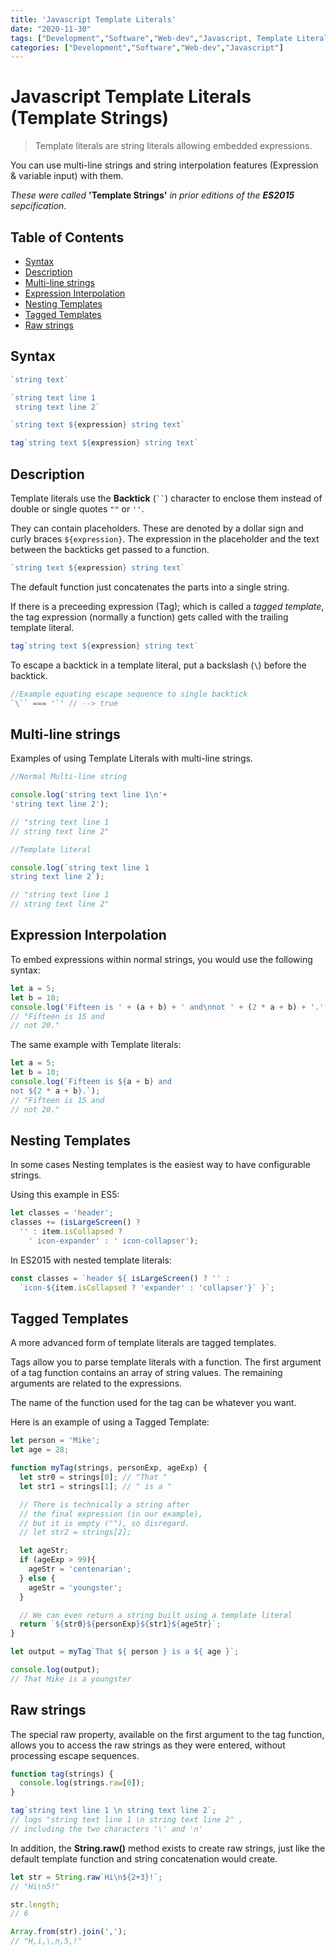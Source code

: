 ```yaml
---
title: 'Javascript Template Literals'
date: "2020-11-30"
tags: ["Development","Software","Web-dev","Javascript, Template Literals, Template Strings"]
categories: ["Development","Software","Web-dev","Javascript"]
---
```


# Javascript Template Literals (Template Strings)

>Template literals are string literals allowing embedded expressions.

You can use multi-line strings and string interpolation features (Expression & variable input) with them.

*These were called* **'Template Strings'** *in prior editions of the **ES2015** sepcification*.


## Table of Contents

- [Syntax](#Syntax)
- [Description](#Description)
- [Multi-line strings](#Multi-line-strings)
- [Expression Interpolation](#Expression-Interpolation)
- [Nesting Templates](#Nesting-Templates)
- [Tagged Templates](#Tagged-Templates)
- [Raw strings](#Raw-strings)


## Syntax

``` javascript
`string text`

`string text line 1
 string text line 2`

`string text ${expression} string text`

tag`string text ${expression} string text`
```

## Description

Template literals use the **Backtick** (` `` `) character to enclose them instead of double or single quotes `""` or `''`.

They can contain placeholders. These are denoted by a dollar sign and curly braces `${expression}`. The expression in the placeholder and the text between the backticks get passed to a function.

``` javascript
`string text ${expression} string text`
```

The default function just concatenates the parts into a single string.

If there is a preceeding expression (Tag); which is called a *tagged template*, the tag expression (normally a function) gets called with the trailing template literal.

``` javascript
tag`string text ${expression} string text`
```

To escape a backtick in a template literal, put a backslash (`\`) before the backtick.

``` javascript
//Example equating escape sequence to single backtick
`\`` === '`' // --> true
```

## Multi-line strings

Examples of using Template Literals with multi-line strings.

``` javascript
//Normal Multi-line string

console.log('string text line 1\n'+
'string text line 2');

// "string text line 1
// string text line 2"
```

``` javascript
//Template literal

console.log(`string text line 1
string text line 2`);

// "string text line 1
// string text line 2"
```

## Expression Interpolation

To embed expressions within normal strings, you would use the following syntax:

``` javascript
let a = 5;
let b = 10;
console.log('Fifteen is ' + (a + b) + ' and\nnot ' + (2 * a + b) + '.');
// "Fifteen is 15 and
// not 20."
```

The same example with Template literals:

``` javascript
let a = 5;
let b = 10;
console.log(`Fifteen is ${a + b} and
not ${2 * a + b}.`);
// "Fifteen is 15 and
// not 20."
```

## Nesting Templates

In some cases Nesting templates is the easiest way to have configurable strings.

Using this example in ES5:

``` javascript
let classes = 'header';
classes += (isLargeScreen() ?
  '' : item.isCollapsed ?
    ' icon-expander' : ' icon-collapser');
```

In ES2015 with nested template literals:

``` javascript
const classes = `header ${ isLargeScreen() ? '' :
  `icon-${item.isCollapsed ? 'expander' : 'collapser'}` }`;
```

## Tagged Templates

A more advanced form of template literals are tagged templates.

Tags allow you to parse template literals with a function. The first argument of a tag function contains an array of string values. The remaining arguments are related to the expressions.

The name of the function used for the tag can be whatever you want.

Here is an example of using a Tagged Template:

``` javascript
let person = 'Mike';
let age = 28;

function myTag(strings, personExp, ageExp) {
  let str0 = strings[0]; // "That "
  let str1 = strings[1]; // " is a "

  // There is technically a string after
  // the final expression (in our example),
  // but it is empty (""), so disregard.
  // let str2 = strings[2];

  let ageStr;
  if (ageExp > 99){
    ageStr = 'centenarian';
  } else {
    ageStr = 'youngster';
  }

  // We can even return a string built using a template literal
  return `${str0}${personExp}${str1}${ageStr}`;
}

let output = myTag`That ${ person } is a ${ age }`;

console.log(output);
// That Mike is a youngster
```

## Raw strings

The special raw property, available on the first argument to the tag function, allows you to access the raw strings as they were entered, without processing escape sequences.

``` javascript
function tag(strings) {
  console.log(strings.raw[0]);
}

tag`string text line 1 \n string text line 2`;
// logs "string text line 1 \n string text line 2" ,
// including the two characters '\' and 'n'
```

In addition, the **String.raw()** method exists to create raw strings, just like the default template function and string concatenation would create.

``` javascript
let str = String.raw`Hi\n${2+3}!`;
// "Hi\n5!"

str.length;
// 6

Array.from(str).join(',');
// "H,i,\,n,5,!"
```
